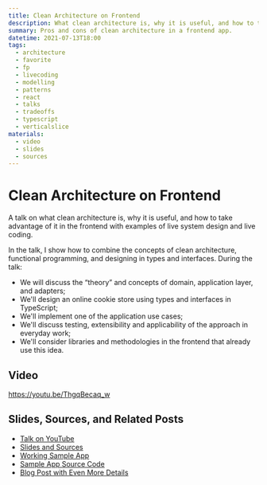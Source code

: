 ```yaml
---
title: Clean Architecture on Frontend
description: What clean architecture is, why it is useful, and how to take advantage of it in the frontend with examples of live system design and live coding.
summary: Pros and cons of clean architecture in a frontend app.
datetime: 2021-07-13T18:00
tags:
  - architecture
  - favorite
  - fp
  - livecoding
  - modelling
  - patterns
  - react
  - talks
  - tradeoffs
  - typescript
  - verticalslice
materials:
  - video
  - slides
  - sources
---
```


# Clean Architecture on Frontend

A talk on what clean architecture is, why it is useful, and how to take advantage of it in the frontend with examples of live system design and live coding.

In the talk, I show how to combine the concepts of clean architecture, functional programming, and designing in types and interfaces. During the talk:

- We will discuss the “theory” and concepts of domain, application layer, and adapters;
- We'll design an online cookie store using types and interfaces in TypeScript;
- We'll implement one of the application use cases;
- We'll discuss testing, extensibility and applicability of the approach in everyday work;
- We'll consider libraries and methodologies in the frontend that already use this idea.

## Video

<YouTube caption="Talk on YouTube" src="https://www.youtube.com/embed/ThgqBecaq_w">https://youtu.be/ThgqBecaq_w</YouTube>

## Slides, Sources, and Related Posts

- [Talk on YouTube](https://youtu.be/ThgqBecaq_w)
- [Slides and Sources](https://bespoyasov.me/slides/clean-architecture-on-frontend/)
- [Working Sample App](https://bespoyasov.me/showcase/frontend-clean-architecture/)
- [Sample App Source Code](https://github.com/bespoyasov/frontend-clean-architecture)
- [Blog Post with Even More Details](/blog/clean-architecture-on-frontend)
